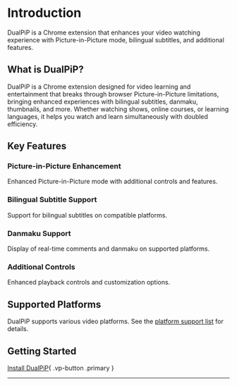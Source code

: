 # Introduction

DualPiP is a Chrome extension that enhances your video watching experience with Picture-in-Picture mode, bilingual subtitles, and additional features.

## What is DualPiP?

DualPiP is a Chrome extension designed for video learning and entertainment that breaks through browser Picture-in-Picture limitations, bringing enhanced experiences with bilingual subtitles, danmaku, thumbnails, and more. Whether watching shows, online courses, or learning languages, it helps you watch and learn simultaneously with doubled efficiency.

## Key Features

### Picture-in-Picture Enhancement

Enhanced Picture-in-Picture mode with additional controls and features.

### Bilingual Subtitle Support

Support for bilingual subtitles on compatible platforms.

### Danmaku Support

Display of real-time comments and danmaku on supported platforms.

### Additional Controls

Enhanced playback controls and customization options.

## Supported Platforms

DualPiP supports various video platforms. See the [platform support list](/video-platforms-support) for details.

## Getting Started

[Install DualPiP](/installation){ .vp-button .primary }

---

